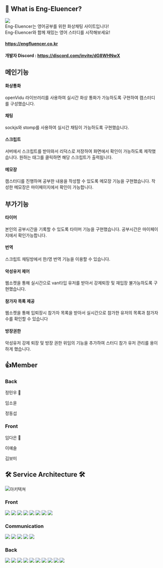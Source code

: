 ## 👋 What is Eng-Eluencer?
<img src = "https://user-images.githubusercontent.com/107671084/194568107-c29ad3de-9b4f-4648-abd3-bfc5bc81d37b.png" />


<div>
 Eng-Eluencer는 영어공부를 위한 화상채팅 사이트입니다!
  <br>
 Eng-Eluencer와 함께 재밌는 영어 스터디를 시작해보세요!
</div>

#### https://engfluencer.co.kr
#### 개발자 Discord : https://discord.com/invite/dG8WHNwX

## 메인기능

#### 화상통화
openVidu 라이브러리를 사용하여 실시간 화상 통화가 가능하도록 구현하여 캠스터디를 구성했습니다.
#### 채팅
sockjs와 stomp를 사용하여 실시간 채팅이 가능하도록 구현했습니다.
#### 스크립트
서버에서 스크립트를 받아와서 리덕스로 저장하여 화면에서 확인이 가능하도록 제작했습니다. 원하는 태그를 클릭하면 해당 스크립트가 출력됩니다.
#### 메모장
캠스터디를 진행하며 공부한 내용을 작성할 수 있도록 메모장 기능을 구현했습니다. 작성한 메모장은 마이페이지에서 확인이 가능합니다.



## 부가기능

#### 타이머
본인의 공부시간을 기록할 수 있도록 타이머 기능을 구현했습니다. 공부시간은 마이페이지에서 확인가능합니다.
#### 번역
스크립트 채팅방에서 한/영 번역 기능을 이용할 수 있습니다.
#### 악성유저 제어
웹소켓을 통해 실시간으로 van타입 유저를 받아서 강제퇴장 및 재입장 불가능하도록 구현했습니다.
#### 참가자 목록 제공
웹소켓을 통해 입퇴장시 참가자 목록을 받아서 실시간으로 참가한 유저의 목록과 참가자 수를 확인할 수 있습니다
#### 방장권한
악성유저 강제 퇴장 및 방장 권한 위임의 기능을 추가하여 스터디 참가 유저 관리를 용이하게 했습니다.


## 👍Member
### Back  


<p>정민우 👑 </p>
<p>임소윤</p>
<p>정동섭</p>


### Front 

<p>임다은 👑 </p>
<p>이예솔</p>
<p>김보미</p>


## 🛠 Service Architecture 🛠
![아키텍쳐](https://user-images.githubusercontent.com/110237141/196914970-4a50daa2-fb67-4678-9932-ce6a8bbc0d2e.png)


### Front
<div style ={{display:"flex"}}>
<img src="https://img.shields.io/badge/JavaScript-F7DF1E?style=flat-square&logo=JavaScript&logoColor=black"/>
<img src="https://img.shields.io/badge/React-61DAFB?style=flat-square&logo=React&logoColor=black"/>
<img src="https://img.shields.io/badge/Redux-764ABC?style=flat-square&logo=Redux&logoColor=white"/>
<img src="https://img.shields.io/badge/React Router-CA4245?style=flat-square&logo=React Router&logoColor=white"/>
<img src="https://img.shields.io/badge/Axios-5A29E4?style=flat-square&logo=Axios&logoColor=white"/>
<img src="https://img.shields.io/badge/Visual Studio Code-007ACC?style=flat-square&logo=Visual Studio Code&logoColor=white"/>
<img src="https://img.shields.io/badge/styled-components-DB7093?style=flat-square&logo=styled-components&logoColor=white"/>
<img src="https://img.shields.io/badge/Firebase-FFCA28?style=flat-square&logo=Firebase&logoColor=black"/> </div>

### Communication
<div style ={{display:"flex"}}>
<img src="https://img.shields.io/badge/Kakao-FFCD00?style=flat-square&logo=Kakao&logoColor=black"/>
  <img src="https://img.shields.io/badge/Sokcjs-black?style=flat-square&logo=Sokcjs&logoColor=white"/>
  <img src="https://img.shields.io/badge/Stomp-black?style=flat-square&logo=Stomp&logoColor=white"/>
  <img src="https://img.shields.io/badge/Rest:APi-007ACC?style=flat-square&logo=Rest:APi&logoColor=white"/>
  <img src="https://img.shields.io/badge/HTTP-2C5BB4?style=flat-square&logo=HTTP&logoColor=white"/>
</div>


### Back
<div style ={{display:"flex"}}>

<img src="https://img.shields.io/badge/Amazon EC2-FF9900?style=flat-square&logo=Amazon EC2&logoColor=black"/>
<img src="https://img.shields.io/badge/java-FF7800?style=flat-square&logo=java&logoColor=whtie"/>
<img src="https://img.shields.io/badge/Gson-grey?style=flat-square&logo=Gson&logoColor=white"/>
<img src="https://img.shields.io/badge/Spring-6DB33F?style=flat-square&logo=Spring&logoColor=white"/>
<img src="https://img.shields.io/badge/JSON Web Tokens-000000?style=flat-square&logo=JSON Web Tokens&logoColor=white"/>
<img src="https://img.shields.io/badge/Docker-2496ED?style=flat-square&logo=Docker&logoColor=white"/>
<img src="https://img.shields.io/badge/OpenVidu-grey?style=flat-square&logo=OpenVidu&logoColor=white"/>
<img src="https://img.shields.io/badge/Let's Encrypt-003A70?style=flat-square&logo=Let's Encrypt&logoColor=white"/>
<img src="https://img.shields.io/badge/H2-3b5bdb?style=flat-square&logo=H2&logoColor=white"/>
  <img src="https://img.shields.io/badge/MySQL-4479A1?style=flat-square&logo=MySQL&logoColor=white"/>
</div>
<!--

**Here are some ideas to get you started:**

🙋‍♀️ A short introduction - what is your organization all about?
🌈 Contribution guidelines - how can the community get involved?
👩‍💻 Useful resources - where can the community find your docs? Is there anything else the community should know?
🍿 Fun facts - what does your team eat for breakfast?
🧙 Remember, you can do mighty things with the power of [Markdown](https://docs.github.com/github/writing-on-github/getting-started-with-writing-and-formatting-on-github/basic-writing-and-formatting-syntax)
-->

